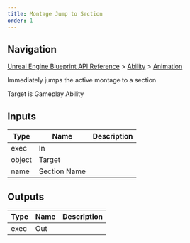 ```yaml
---
title: Montage Jump to Section
order: 1
---
```

## Navigation

[Unreal Engine Blueprint API Reference](https://dev.epicgames.com/documentation/en-us/unreal-engine/BlueprintAPI) > [Ability](https://dev.epicgames.com/documentation/en-us/unreal-engine/BlueprintAPI/Ability) > [Animation](https://dev.epicgames.com/documentation/en-us/unreal-engine/BlueprintAPI/Ability/Animation)

Immediately jumps the active montage to a section

Target is Gameplay Ability

## Inputs

| Type | Name | Description |
| --- | --- | --- |
| exec | In |  |
| object | Target |  |
| name | Section Name |  |

## Outputs

| Type | Name | Description |
| --- | --- | --- |
| exec | Out |  |
